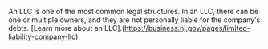 An LLC is one of the most common legal structures. In an LLC, there can be one or multiple owners, and they are not personally liable for the company's debts. [Learn more about an LLC].(https://business.nj.gov/pages/limited-liability-company-llc).
